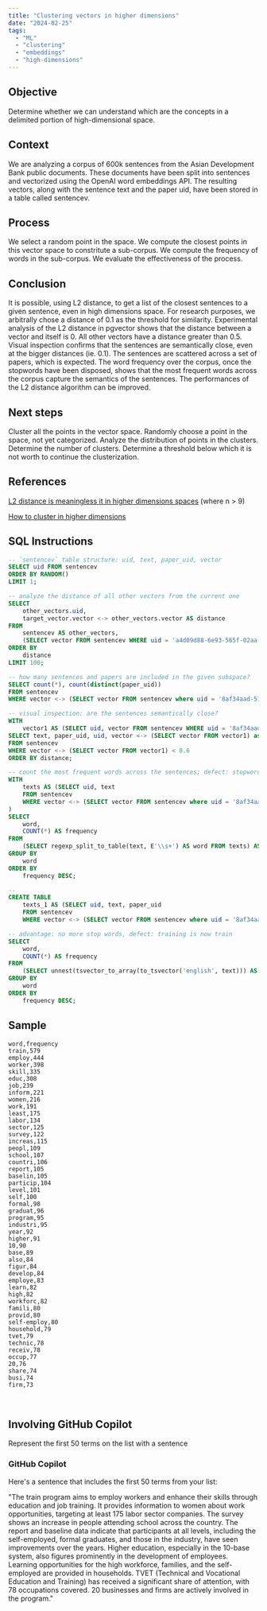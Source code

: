 ```yaml
---
title: "Clustering vectors in higher dimensions"
date: "2024-02-25"
tags: 
  - "ML"
  - "clustering"
  - "embeddings"
  - "high-dimensions"
---
```


## Objective

Determine whether we can understand which are the concepts in a delimited portion of high-dimensional space.

## Context

We are analyzing a corpus of 600k sentences from the Asian Development Bank public documents.
These documents have been split into sentences and vectorized using the OpenAI word embeddings API.
The resulting vectors, along with the sentence text and the paper uid, have been stored in a table called sentencev.

## Process

We select a random point in the space. We compute the closest points in this vector space to constritute a sub-corpus.
We compute the frequency of words in the sub-corpus. We evaluate the effectiveness of the process.

## Conclusion

It is possible, using L2 distance, to get a list of the closest sentences to a given sentence, even in high dimensions space.
For research purposes, we arbitrally chose a distance of 0.1 as the threshold for similarity.
Experimental analysis of the L2 distance in pgvector shows that the distance between a vector and itself is 0. All other vectors have a distance greater than 0.5.
Visual inspection confirms that the sentences are semantically close, even at the bigger distances (ie. 0.1).
The sentences are scattered across a set of papers, which is expected.
The word frequency over the corpus, once the stopwords have been disposed, shows that the most frequent words across the corpus capture the semantics of the sentences.
The performances of the L2 distance algorithm can be improved.

## Next steps

Cluster all the points in the vector space.
Randomly choose a point in the space, not yet categorized.
Analyze the distribution of points in the clusters. Determine the number of clusters. Determine a threshold below which it is not worth to continue the clusterization.

## References

[L2 distance is meaningless it in higher dimensions spaces](https://stats.stackexchange.com/questions/99171/why-is-euclidean-distance-not-a-good-metric-in-high-dimensions/) (where n > 9)

[How to cluster in higher dimensions](https://towardsdatascience.com/how-to-cluster-in-high-dimensions-4ef693bacc6)

## SQL Instructions


```sql
-- `sentencev` table structure: uid, text, paper_uid, vector
SELECT uid FROM sentencev
ORDER BY RANDOM()
LIMIT 1;

-- analyze the distance of all other vectors from the current one
SELECT 
    other_vectors.uid,
    target_vector.vector <-> other_vectors.vector AS distance
FROM 
    sentencev AS other_vectors,
    (SELECT vector FROM sentencev WHERE uid = 'a4d09d88-6e93-565f-02aa-b2ca230216a1') AS target_vector
ORDER BY 
    distance
LIMIT 100;

-- how many sentences and papers are included in the given subspace?
SELECT count(*), count(distinct(paper_uid))
FROM sentencev
WHERE vector <-> (SELECT vector FROM sentencev where uid = '8af34aad-512c-2d77-d9bd-c5cc25224494') < 0.6;

-- visual inspection: are the sentences semantically close?
WITH 
    vector1 AS (SELECT uid, vector FROM sentencev WHERE uid = '8af34aad-512c-2d77-d9bd-c5cc25224494')
SELECT text, paper_uid, uid, vector <-> (SELECT vector FROM vector1) as distance
FROM sentencev
WHERE vector <-> (SELECT vector FROM vector1) < 0.6
ORDER BY distance;

-- count the most frequent words across the sentences; defect: stopwords
WITH
    texts AS (SELECT uid, text
    FROM sentencev
    WHERE vector <-> (SELECT vector FROM sentencev where uid = '8af34aad-512c-2d77-d9bd-c5cc25224494') < 0.6
)
SELECT 
    word,
    COUNT(*) AS frequency
FROM 
    (SELECT regexp_split_to_table(text, E'\\s+') AS word FROM texts) AS words
GROUP BY 
    word
ORDER BY 
    frequency DESC;

--
CREATE TABLE
    texts_1 AS (SELECT uid, text, paper_uid
    FROM sentencev
    WHERE vector <-> (SELECT vector FROM sentencev where uid = '8af34aad-512c-2d77-d9bd-c5cc25224494') < 0.6)

-- advantage: no more stop words, defect: training is now train
SELECT 
    word,
    COUNT(*) AS frequency
FROM 
    (SELECT unnest(tsvector_to_array(to_tsvector('english', text))) AS word FROM texts_1) AS words
GROUP BY 
    word
ORDER BY 
    frequency DESC;
```

## Sample


```plain text
word,frequency
train,579
employ,444
worker,398
skill,335
educ,308
job,239
inform,221
women,216
work,191
least,175
labor,134
sector,125
survey,122
increas,115
peopl,109
school,107
countri,106
report,105
baselin,105
particip,104
level,101
self,100
formal,98
graduat,96
program,95
industri,95
year,92
higher,91
10,90
base,89
also,84
figur,84
develop,84
employe,83
learn,82
high,82
workforc,82
famili,80
provid,80
self-employ,80
household,79
tvet,79
technic,78
receiv,78
occup,77
20,76
share,74
busi,74
firm,73
```

<br/>

## Involving GitHub Copilot

Represent the first 50 terms on the list with a sentence

### **GitHub Copilot**

Here's a sentence that includes the first 50 terms from your list:

"The train program aims to employ workers and enhance their skills through education and job training. It provides information to women about work opportunities, targeting at least 175 labor sector companies. The survey shows an increase in people attending school across the country. The report and baseline data indicate that participants at all levels, including the self-employed, formal graduates, and those in the industry, have seen improvements over the years. Higher education, especially in the 10-base system, also figures prominently in the development of employees. Learning opportunities for the high workforce, families, and the self-employed are provided in households. TVET (Technical and Vocational Education and Training) has received a significant share of attention, with 78 occupations covered. 20 businesses and firms are actively involved in the program."

<br/>

